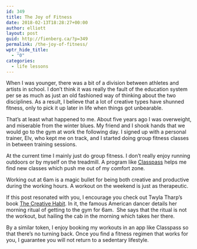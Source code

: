 ```yaml
---
id: 349
title: The Joy of Fitness
date: 2018-02-13T18:28:27+00:00
author: elliott
layout: post
guid: http://fienberg.ca/?p=349
permalink: /the-joy-of-fitness/
wptr_hide_title:
  - "0"
categories:
  - life lessons
---
```

When I was younger, there was a bit of a division between athletes and artists in school. I don&#8217;t think it was really the fault of the education system per se as much as just an old fashioned way of thinking about the two disciplines. As a result, I believe that a lot of creative types have shunned fitness, only to pick it up later in life when things got unbearable.

That&#8217;s at least what happened to me. About five years ago I was overweight, and miserable from the winter blues. My friend and I shook hands that we would go to the gym at work the following day. I signed up with a personal trainer, Elv, who kept me on track, and I started doing group fitness classes in between training sessions.

At the current time I mainly just do group fitness. I don&#8217;t really enjoy running outdoors or by myself on the treadmill. A program like [Classpass](http://class.ps/fBNDr) helps me find new classes which push me out of my comfort zone.

Working out at 6am is a magic bullet for being both creative and productive during the working hours. A workout on the weekend is just as therapeutic.

If this post resonated with you, I encourage you check out Twyla Tharp&#8217;s book [The Creative Habit](http://amzn.to/2F1RFGb). In it, the famous American dancer details her morning ritual of getting to the gym for 6am.  She says that the ritual is not the workout, but hailing the cab in the morning which takes her there.

By a similar token, I enjoy booking my workouts in an app like Classpass so that there&#8217;s no turning back. Once you find a fitness regimen that works for you, I guarantee you will not return to a sedentary lifestyle.